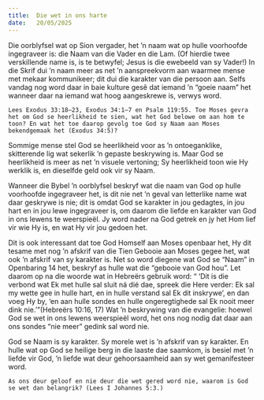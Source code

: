 ```yaml
---
title:  Die wet in ons harte
date:   20/05/2025
---
```


Die oorblyfsel wat op Sion vergader, het ’n naam wat op hulle voorhoofde ingegraveer is: die Naam van die Vader en die Lam. (Of hierdie twee verskillende name is, is te betwyfel; Jesus is die ewebeeld van sy Vader!) In die Skrif dui ’n naam meer as net ’n aanspreekvorm aan waarmee mense met mekaar kommunikeer; dit dui die karakter van die persoon aan. Selfs vandag nog word daar in baie kulture gesê dat iemand ’n “goeie naam” het wanneer daar na iemand wat hoog aangeskrewe is, verwys word.

`Lees Exodus 33:18–23, Exodus 34:1–7 en Psalm 119:55. Toe Moses gevra het om God se heerlikheid te sien, wat het God belowe om aan hom te toon? En wat het toe daarop gevolg toe God sy Naam aan Moses bekendgemaak het (Exodus 34:5)?`

Sommige mense stel God se heerlikheid voor as ’n ontoeganklike, skitterende lig wat sekerlik ’n gepaste beskrywing is. Maar God se heerlikheid is meer as net ’n visuele vertoning; Sy heerlikheid toon wie Hy werklik is, en dieselfde geld ook vir sy Naam.

Wanneer die Bybel ’n oorblyfsel beskryf wat die naam van God op hulle voorhoofde ingegraveer het, is dit nie net ’n geval van letterlike name wat daar geskrywe is nie; dit is omdat God se karakter in jou gedagtes, in jou hart en in jou lewe ingegraveer is, om daarom die liefde en karakter van God in ons lewens te weerspieël. Jy word nader na God getrek en jy het Hom lief vir wie Hy is, en wat Hy vir jou gedoen het.

Dit is ook interessant dat toe God Homself aan Moses openbaar het, Hy dit tesame met nog ’n afskrif van die Tien Gebooie aan Moses gegee het, wat ook ’n afskrif van sy karakter is. Net so word diegene wat God se “Naam” in Openbaring 14 het, beskryf as hulle wat die “gebooie van God hou”. Let daarom op na die woorde wat in Hebreërs gebruik word: “ ‘Dit is die verbond wat Ek met hulle sal sluit ná dié dae, spreek die Here verder: Ek sal my wette gee in hulle hart, en in hulle verstand sal Ek dit inskrywe’, en dan voeg Hy by, ‘en aan hulle sondes en hulle ongeregtighede sal Ek nooit meer dink nie.’”(Hebreërs 10:16, 17) Wat ’n beskrywing van die evangelie: hoewel God se wet in ons lewens weerspieël word, het ons nog nodig dat daar aan ons sondes “nie meer” gedink sal word nie.

God se Naam is sy karakter. Sy morele wet is ’n afskrif van sy karakter. En hulle wat op God se heilige berg in die laaste dae saamkom, is besiel met ’n liefde vir God, ’n liefde wat deur gehoorsaamheid aan sy wet gemanifesteer word.

`As ons deur geloof en nie deur die wet gered word nie, waarom is God se wet dan belangrik? (Lees I Johannes 5:3.)`